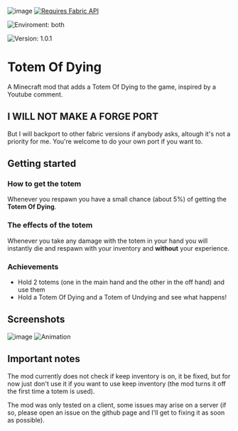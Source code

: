 ![image](https://user-images.githubusercontent.com/60916242/195985657-a4d8b202-7c13-4101-91cc-63098c3dabc6.png)
[![Requires Fabric API](https://i.imgur.com/Ol1Tcf8.png)](https://www.curseforge.com/minecraft/mc-mods/fabric-api)

![Enviroment: both](https://img.shields.io/badge/environment-both-4caf50?style=flat-square)

![Version: 1.0.1](https://img.shields.io/badge/Version-1.0.1-blueviolet?style=for-the-badge)
# Totem Of Dying
A Minecraft mod that adds a Totem Of Dying to the game, inspired by a Youtube comment.

## I WILL NOT MAKE A FORGE PORT
But I will backport to other fabric versions if anybody asks, altough it's not a priority for me.
You're welcome to do your own port if you want to.

## Getting started
### How to get the totem
Whenever you respawn you have a small chance (about 5%) of getting the **Totem Of Dying**.

### The effects of the totem
Whenever you take any damage with the totem in your hand you will instantly die and respawn with your inventory and **without** your experience.

### Achievements
 - Hold 2 totems (one in the main hand and the other in the off hand) and use them
 - Hold a Totem Of Dying and a Totem of Undying and see what happens!

## Screenshots
![image](https://user-images.githubusercontent.com/60916242/195988296-ae300dc8-9b54-4357-bcee-af75ccee901b.png)
![Animation](https://user-images.githubusercontent.com/60916242/195988627-1175d66b-922d-42cc-b92d-eb7f6c16b316.gif)

## Important notes
The mod currently does not check if keep inventory is on, it be fixed, but for now just don't use it if you want to use keep inventory (the mod turns it off the first time a totem is used).

The mod was only tested on a client, some issues may arise on a server (if so, please open an issue on the github page and I'll get to fixing it as soon as possible).
